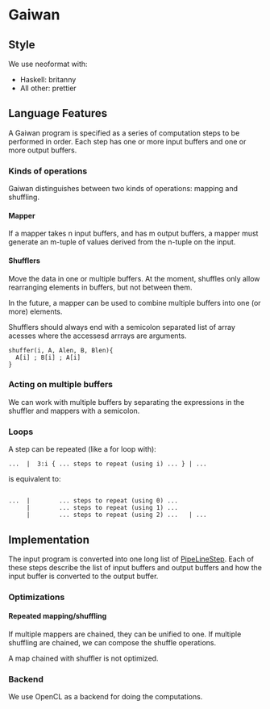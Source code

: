 # Gaiwan

## Style

We use neoformat with:

- Haskell: britanny
- All other: prettier

## Language Features

A Gaiwan program is specified as a series of computation steps to be performed
in order. Each step has one or more input buffers and one or more output
buffers.

### Kinds of operations

Gaiwan distinguishes between two kinds of operations: mapping and shuffling.

#### Mapper

If a mapper takes n input buffers, and has m output buffers, a mapper must
generate an m-tuple of values derived from the n-tuple on the input.

#### Shufflers

Move the data in one or multiple buffers. At the moment, shuffles only allow
rearranging elements in buffers, but not between them.

In the future, a mapper can be used to combine multiple buffers into one (or
more) elements.

Shufflers should always end with a semicolon separated list of array acesses
where the accessesd arrrays are arguments.

```
shuffer(i, A, Alen, B, Blen){
  A[i] ; B[i] ; A[i]
}
```

### Acting on multiple buffers

We can work with multiple buffers by separating the expressions in the shuffler
and mappers with a semicolon.

### Loops

A step can be repeated (like a for loop with):

```
...  |  3:i { ... steps to repeat (using i) ... } | ...
```

is equivalent to:

```

...  |        ... steps to repeat (using 0) ...
     |        ... steps to repeat (using 1) ...
     |        ... steps to repeat (using 2) ...   | ...
```

## Implementation

The input program is converted into one long list of
[PipeLineStep](src/Pipelining.hs). Each of these steps describe the list of
input buffers and output buffers and how the input buffer is converted to the
output buffer.

### Optimizations

#### Repeated mapping/shuffling

If multiple mappers are chained, they can be unified to one. If multiple
shuffling are chained, we can compose the shuffle operations.

A map chained with shuffler is not optimized.

### Backend

We use OpenCL as a backend for doing the computations.

